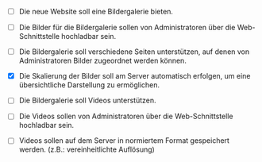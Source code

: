 - [ ] Die neue Website soll eine Bildergalerie bieten. 
- [ ] Die Bilder für die Bildergalerie sollen von Administratoren über die Web-Schnittstelle hochladbar sein. 
- [ ] Die Bildergalerie soll verschiedene Seiten unterstützen, auf denen von Administratoren Bilder zugeordnet werden können. 
- [x] Die Skalierung der Bilder soll am Server automatisch erfolgen, um eine übersichtliche Darstellung zu ermöglichen. 
- [ ] Die Bildergalerie soll Videos unterstützen. 
- [ ] Die Videos sollen von Administratoren über die Web-Schnittstelle hochladbar sein. 
- [ ] Videos sollen auf dem Server in normiertem Format gespeichert werden. (z.B.: vereinheitlichte Auflösung)

